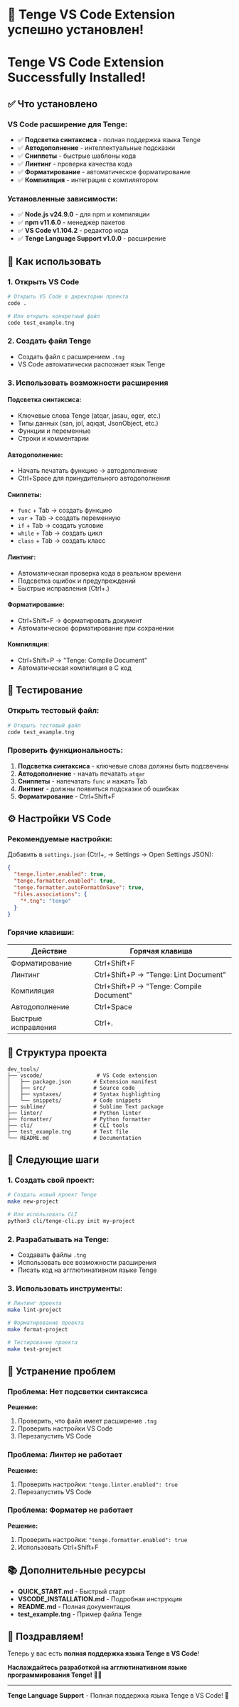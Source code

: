 # 🎉 Tenge VS Code Extension успешно установлен!
# Tenge VS Code Extension Successfully Installed!

## ✅ Что установлено

### **VS Code расширение для Tenge:**
- ✅ **Подсветка синтаксиса** - полная поддержка языка Tenge
- ✅ **Автодополнение** - интеллектуальные подсказки
- ✅ **Сниппеты** - быстрые шаблоны кода
- ✅ **Линтинг** - проверка качества кода
- ✅ **Форматирование** - автоматическое форматирование
- ✅ **Компиляция** - интеграция с компилятором

### **Установленные зависимости:**
- ✅ **Node.js v24.9.0** - для npm и компиляции
- ✅ **npm v11.6.0** - менеджер пакетов
- ✅ **VS Code v1.104.2** - редактор кода
- ✅ **Tenge Language Support v1.0.0** - расширение

## 🚀 Как использовать

### 1. **Открыть VS Code**
```bash
# Открыть VS Code в директории проекта
code .

# Или открыть конкретный файл
code test_example.tng
```

### 2. **Создать файл Tenge**
- Создать файл с расширением `.tng`
- VS Code автоматически распознает язык Tenge

### 3. **Использовать возможности расширения**

#### **Подсветка синтаксиса:**
- Ключевые слова Tenge (atqar, jasau, eger, etc.)
- Типы данных (san, jol, aqıqat, JsonObject, etc.)
- Функции и переменные
- Строки и комментарии

#### **Автодополнение:**
- Начать печатать функцию → автодополнение
- Ctrl+Space для принудительного автодополнения

#### **Сниппеты:**
- `func` + Tab → создать функцию
- `var` + Tab → создать переменную
- `if` + Tab → создать условие
- `while` + Tab → создать цикл
- `class` + Tab → создать класс

#### **Линтинг:**
- Автоматическая проверка кода в реальном времени
- Подсветка ошибок и предупреждений
- Быстрые исправления (Ctrl+.)

#### **Форматирование:**
- Ctrl+Shift+F → форматировать документ
- Автоматическое форматирование при сохранении

#### **Компиляция:**
- Ctrl+Shift+P → "Tenge: Compile Document"
- Автоматическая компиляция в C код

## 🧪 Тестирование

### **Открыть тестовый файл:**
```bash
# Открыть тестовый файл
code test_example.tng
```

### **Проверить функциональность:**
1. **Подсветка синтаксиса** - ключевые слова должны быть подсвечены
2. **Автодополнение** - начать печатать `atqar`
3. **Сниппеты** - напечатать `func` и нажать Tab
4. **Линтинг** - должны появиться подсказки об ошибках
5. **Форматирование** - Ctrl+Shift+F

## ⚙️ Настройки VS Code

### **Рекомендуемые настройки:**
Добавить в `settings.json` (Ctrl+, → Settings → Open Settings JSON):

```json
{
  "tenge.linter.enabled": true,
  "tenge.formatter.enabled": true,
  "tenge.formatter.autoFormatOnSave": true,
  "files.associations": {
    "*.tng": "tenge"
  }
}
```

### **Горячие клавиши:**
| Действие | Горячая клавиша |
|----------|------------------|
| Форматирование | Ctrl+Shift+F |
| Линтинг | Ctrl+Shift+P → "Tenge: Lint Document" |
| Компиляция | Ctrl+Shift+P → "Tenge: Compile Document" |
| Автодополнение | Ctrl+Space |
| Быстрые исправления | Ctrl+. |

## 📁 Структура проекта

```
dev_tools/
├── vscode/                 # VS Code extension
│   ├── package.json       # Extension manifest
│   ├── src/               # Source code
│   ├── syntaxes/          # Syntax highlighting
│   └── snippets/          # Code snippets
├── sublime/               # Sublime Text package
├── linter/                # Python linter
├── formatter/             # Python formatter
├── cli/                   # CLI tools
├── test_example.tng       # Test file
└── README.md              # Documentation
```

## 🎯 Следующие шаги

### **1. Создать свой проект:**
```bash
# Создать новый проект Tenge
make new-project

# Или использовать CLI
python3 cli/tenge-cli.py init my-project
```

### **2. Разрабатывать на Tenge:**
- Создавать файлы `.tng`
- Использовать все возможности расширения
- Писать код на агглютинативном языке Tenge

### **3. Использовать инструменты:**
```bash
# Линтинг проекта
make lint-project

# Форматирование проекта
make format-project

# Тестирование проекта
make test-project
```

## 🚨 Устранение проблем

### **Проблема: Нет подсветки синтаксиса**
**Решение:**
1. Проверить, что файл имеет расширение `.tng`
2. Проверить настройки VS Code
3. Перезапустить VS Code

### **Проблема: Линтер не работает**
**Решение:**
1. Проверить настройки: `"tenge.linter.enabled": true`
2. Перезапустить VS Code

### **Проблема: Форматер не работает**
**Решение:**
1. Проверить настройки: `"tenge.formatter.enabled": true`
2. Использовать Ctrl+Shift+F

## 📚 Дополнительные ресурсы

- **QUICK_START.md** - Быстрый старт
- **VSCODE_INSTALLATION.md** - Подробная инструкция
- **README.md** - Полная документация
- **test_example.tng** - Пример файла Tenge

## 🎉 Поздравляем!

Теперь у вас есть **полная поддержка языка Tenge в VS Code**! 

**Наслаждайтесь разработкой на агглютинативном языке программирования Tenge! 🚀✨**

---

**Tenge Language Support** - Полная поддержка языка Tenge в VS Code! 🎯








